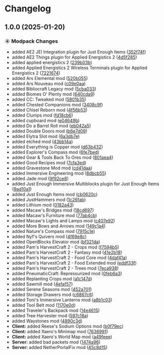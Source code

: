 # Changelog

## 1.0.0 (2025-01-20)


### ☀ Modpack Changes

* added AE2 JEI Integration plugin for Just Enough Items ([352f74f](https://github.com/JaronZ/asdhell/commit/352f74f96f58df5ef615263d3b27264bb38df3d9))
* added AE2 Things plugin for Applied Energistics 2 ([4d5f285](https://github.com/JaronZ/asdhell/commit/4d5f285efe7787f0791fec71df109aeb0b080751))
* added applied energistics 2 ([239b03b](https://github.com/JaronZ/asdhell/commit/239b03b3fc1160ae76f75abef371e77208766b1d))
* added Applied Energistics 2 Wireless Terminals plugin for Applied Energistics 2 ([7221674](https://github.com/JaronZ/asdhell/commit/72216745ad26ea6e37fee46a1edc4e46bbb39351))
* added Ars Elemental mod ([520b055](https://github.com/JaronZ/asdhell/commit/520b0556400250f580449fd4e6fcacb930efa446))
* added Ars Nouveau mod ([c09e0aa](https://github.com/JaronZ/asdhell/commit/c09e0aafeafb183ce75a90aece1863d198daa28d))
* added Bibliocraft Legacy mod ([5cba033](https://github.com/JaronZ/asdhell/commit/5cba033949575fb41eeca5bea9d44e2fb2f66c49))
* added Biomes O' Plenty mod ([640cda9](https://github.com/JaronZ/asdhell/commit/640cda9275d6db60f8577ab57ea08813824c1b49))
* added CC: Tweaked mod ([5801b35](https://github.com/JaronZ/asdhell/commit/5801b3533d217898ba6a833cd1d9636c4956b328))
* added Chested Companions mod ([3408c9f](https://github.com/JaronZ/asdhell/commit/3408c9fcfca19bb19269b2a8a142279d4f209c46))
* added Chisel Reborn mod ([4f56b53](https://github.com/JaronZ/asdhell/commit/4f56b53e37f842720a1546d226171c8856dcecb1))
* added Clumps mod ([fd18cb6](https://github.com/JaronZ/asdhell/commit/fd18cb63d4972719707c96c57c82e8d1274b4706))
* added cupboard mod ([e04649b](https://github.com/JaronZ/asdhell/commit/e04649b280f31fa973545ecbc0839c09aa4ab45d))
* added Do a Barrel Roll mod ([eb042a5](https://github.com/JaronZ/asdhell/commit/eb042a5e968901c1fb569e0ac63e737161c12f3f))
* added Double Doors mod ([b6e7d09](https://github.com/JaronZ/asdhell/commit/b6e7d091d60392234ffada88fffee2300ab79429))
* added Elytra Slot mod ([6a3db7e](https://github.com/JaronZ/asdhell/commit/6a3db7e83480053cc78e4b7d01c9b74246dc987f))
* added etched mod ([43bb14a](https://github.com/JaronZ/asdhell/commit/43bb14af3d4e5229fc444a75184eaa87fd786a7e))
* added Everything is Copper mod ([d63b432](https://github.com/JaronZ/asdhell/commit/d63b43203cb582cf806095c964741bdbbf07ca41))
* added Explorer's Compass mod ([6fe7bed](https://github.com/JaronZ/asdhell/commit/6fe7bed4ab370f227e4c40f97937e19a46914e18))
* added Gear & Tools Back To Ores mod ([801aea4](https://github.com/JaronZ/asdhell/commit/801aea42b9574f6f84597622a029e21aad002412))
* added Good Recipes mod ([7cfa3ed](https://github.com/JaronZ/asdhell/commit/7cfa3edc92eb95c70ae66f13ef4e0175ddbb41c4))
* added Gravestone Mod mod ([cd41daa](https://github.com/JaronZ/asdhell/commit/cd41daa013cc679f07db71abf7a4ce9054a86400))
* added Immersive Engineering mod ([8dbcb55](https://github.com/JaronZ/asdhell/commit/8dbcb556ebed1d0c7d2fdfb4495fee468b51dbdc))
* added Jade mod ([9f92ce8](https://github.com/JaronZ/asdhell/commit/9f92ce8c07929a3568b13f72a6d1b0ecef175f53))
* added Just Enough Immersive Multiblocks plugin for Just Enough Items ([9ad10a1](https://github.com/JaronZ/asdhell/commit/9ad10a15387237acc259600bb5f2b36e3ff96d77))
* added Just Enough Items mod ([cb0620c](https://github.com/JaronZ/asdhell/commit/cb0620c2ca5ba3fafb4242c8cd94d0766e3e923d))
* added JustHammers mod ([1c26fab](https://github.com/JaronZ/asdhell/commit/1c26fab00f7cedbe706bb9ece6bb512c723c3c22))
* added Lithium mod ([0182a43](https://github.com/JaronZ/asdhell/commit/0182a43ae5737c43bb1fba87bcf8144575f8c856))
* added Macaw's Bridges mod ([18cd697](https://github.com/JaronZ/asdhell/commit/18cd6970ae304191fd869f3fe5c9df53d018aca6))
* added Macaw's Furniture mod ([77ab4cb](https://github.com/JaronZ/asdhell/commit/77ab4cbde11ef0854dabaf04713d408d681ec89f))
* added Macaw's Lights and Lamps mod ([c407e92](https://github.com/JaronZ/asdhell/commit/c407e92f5359983755f44d72b846dee54a360eac))
* added More Bows and Arrows mod ([149c1a4](https://github.com/JaronZ/asdhell/commit/149c1a426f3c0a42e22a47ac6191b45481c065f8))
* added Nature's Compass mod ([7915c1e](https://github.com/JaronZ/asdhell/commit/7915c1e0250eeee2b59996845fc4b761e7664823))
* added Nyf's Quivers mod ([4f69e8c](https://github.com/JaronZ/asdhell/commit/4f69e8c2990205f78d3f0b15f4801af74a915d30))
* added OpenBlocks Elevator mod ([bf321da](https://github.com/JaronZ/asdhell/commit/bf321daa2592558660e002754d3a0bbeb74d7336))
* added Pam's HarvestCraft 2 - Crops mod ([f7594b5](https://github.com/JaronZ/asdhell/commit/f7594b570c5ed64a9158c4bc3d63a3e879bdfb01))
* added Pam's HarvestCraft 2 - Fantasy mod ([41e2b18](https://github.com/JaronZ/asdhell/commit/41e2b18bf80868c54ab0b87c180eff7a3ce7dd1c))
* added Pam's HarvestCraft 2 - Food Core mod ([4daf41a](https://github.com/JaronZ/asdhell/commit/4daf41abc0c478153cf7d3147a3ded0723530982))
* added Pam's HarvestCraft 2 - Food Extended mod ([eddf33f](https://github.com/JaronZ/asdhell/commit/eddf33fe6deafaecbc7071957b6848ab7ed548cd))
* added Pam's HarvestCraft 2 - Trees mod ([7eca938](https://github.com/JaronZ/asdhell/commit/7eca938a3c3760be2a3c50e812465f7a253e1014))
* added PneumaticCraft: Repressurized mod ([0feb6a3](https://github.com/JaronZ/asdhell/commit/0feb6a32c1f27f2f74f2074f5499998a7b651c29))
* added Replanting Crops mod ([a1c147d](https://github.com/JaronZ/asdhell/commit/a1c147d75e073bacca9aacf1bb6ccdaa0fa5e4ef))
* added Sawmill mod ([4efaf57](https://github.com/JaronZ/asdhell/commit/4efaf579f5958b14b0bfcc55c346b5cf4d26f974))
* added Serene Seasons mod ([452a701](https://github.com/JaronZ/asdhell/commit/452a70155dd61b1cf03b7770f609f353bdf302d5))
* added Storage Drawers mod ([c6867c6](https://github.com/JaronZ/asdhell/commit/c6867c633042ec6090def82b5d1afa3b04195c1c))
* added Toni's Immersive Lanterns mod ([a8b1c03](https://github.com/JaronZ/asdhell/commit/a8b1c03e1782063feb9f301f7c55b159b52a3c47))
* added Tool Belt mod ([1170e0d](https://github.com/JaronZ/asdhell/commit/1170e0deb4e96896971d744becf3c6bb37c02f18))
* added Traveler's Backpack mod ([14e4615](https://github.com/JaronZ/asdhell/commit/14e4615c3594078ff38ca26cb7e614385e8d8b68))
* added Tree Harvester mod ([597c18a](https://github.com/JaronZ/asdhell/commit/597c18a2eb51c7796ef72d07890345b20de32151))
* added Waystones mod ([4890c3d](https://github.com/JaronZ/asdhell/commit/4890c3da8a7b731129379299685e7e9116ca7375))
* **Client:** added Reese's Sodium Options mod ([b0f79ec](https://github.com/JaronZ/asdhell/commit/b0f79ec87a19b36baac8b1319ef67a736a289d98))
* **Client:** added Xaero's Minimap mod ([7636991](https://github.com/JaronZ/asdhell/commit/7636991b78bc429b4e268dd7fe8a4cc263bea7cb))
* **Client:** added Xaero's World Map mod ([a49feee](https://github.com/JaronZ/asdhell/commit/a49feeed9cac81291b61aed11593995d643e8d4e))
* **Server:** added bad packets mod ([1474a96](https://github.com/JaronZ/asdhell/commit/1474a968648e35a40edd76d1cb085192aa8ebc53))
* **Server:** added NetherPortalFix mod ([45c8d15](https://github.com/JaronZ/asdhell/commit/45c8d15cee5e848f3ec5110d7cf732f030bc7509))
